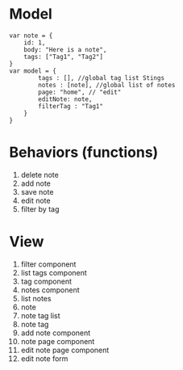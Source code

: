 # Model
```
var note = {
    id: 1,
    body: "Here is a note",
    tags: ["Tag1", "Tag2"]
}
var model = {
        tags : [], //global tag list Stings
        notes : [note], //global list of notes
        page: "home", // "edit"
        editNote: note,
        filterTag : "Tag1"
    }
}
```

# Behaviors (functions)
1. delete note
2. add note
3. save note 
4. edit note 
5. filter by tag

# View
1. filter component
2. list tags component
3. tag component
2. notes component
3. list notes 
4. note 
5. note tag list
6. note tag 
7. add note component
8. note page component
9. edit note page component
10. edit note form